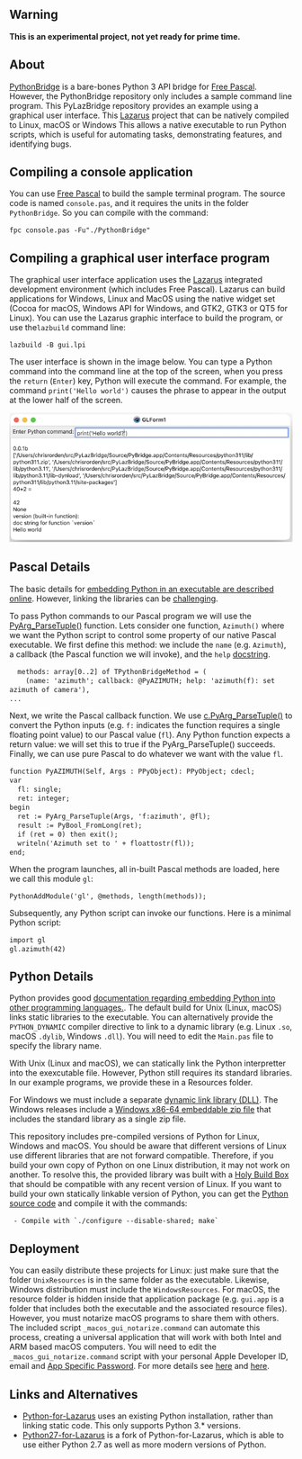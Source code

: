 ## Warning

**This is an experimental project, not yet ready for prime time.**

## About

[PythonBridge](https://github.com/genericptr/PythonBridge) is a bare-bones Python 3 API bridge for [Free Pascal](https://www.freepascal.org). However, the PythonBridge repository only includes a sample command line program. This PyLazBridge repository provides an example using a graphical user interface. This [Lazarus](https://www.lazarus-ide.org) project that can be natively compiled to Linux, macOS or Windows This allows a native executable to run Python scripts, which is useful for automating tasks, demonstrating features, and identifying bugs.

## Compiling a console application

You can use [Free Pascal](https://www.freepascal.org/) to build the sample terminal program. The source code is named `console.pas`, and it requires the units in the folder `PythonBridge`. So you can compile with the command:

```
fpc console.pas -Fu"./PythonBridge"
```

## Compiling a graphical user interface program

The graphical user interface application uses the [Lazarus](https://www.lazarus-ide.org) integrated development environment (which includes Free Pascal). Lazarus can build applications for Windows, Linux and MacOS using the native widget set (Cocoa for macOS, Windows API for Windows, and GTK2, GTK3 or QT5 for Linux). You can use the Lazarus graphic interface to build the program, or use the`lazbuild` command line:

```
lazbuild -B gui.lpi
```

The user interface is shown in the image below. You can type a Python command into the command line at the top of the screen, when you press the `return` (`Enter`) key, Python will execute the command. For example, the command `print('Hello world')` causes the phrase to appear in the output at the lower half of the screen.

![PyLazBridge](PyLazBridge.png)

## Pascal Details

The basic details for [embedding Python in an executable are described online](https://docs.python.org/3/extending/embedding.html). However, linking the libraries can be [challenging](https://stackoverflow.com/questions/27672572/embedding-python-in-c-linking-fails-with-undefined-reference-to-py-initialize).

To pass Python commands to our Pascal program we will use the  [PyArg_ParseTuple()](https://docs.python.org/3/c-api/arg.html) function. Lets consider one function, `Azimuth()` where we want the Python script to control some property of our native Pascal executable. We first define this method: we include the `name` (e.g. `Azimuth`), a callback (the Pascal function we will invoke), and the `help` [docstring](https://www.python.org/dev/peps/pep-0257/).

```
  methods: array[0..2] of TPythonBridgeMethod = (
    (name: 'azimuth'; callback: @PyAZIMUTH; help: 'azimuth(f): set azimuth of camera'),
...
```

Next, we write the Pascal callback function. We use [c.PyArg_ParseTuple()](https://docs.python.org/3/c-api/arg.html#c.PyArg_ParseTuple) to convert the Python inputs (e.g. `f:` indicates the function requires a single floating point value) to our Pascal value (`fl`). Any Python function expects a return value: we will set this to true if the PyArg_ParseTuple() succeeds. Finally, we can use pure Pascal to do whatever we want with the value `fl`.

```
function PyAZIMUTH(Self, Args : PPyObject): PPyObject; cdecl;
var
  fl: single;
  ret: integer;
begin
  ret := PyArg_ParseTuple(Args, 'f:azimuth', @fl);
  result := PyBool_FromLong(ret);
  if (ret = 0) then exit();
  writeln('Azimuth set to ' + floattostr(fl));
end;
```

When the program launches, all in-built Pascal methods are loaded, here we call this module `gl`: 

```
PythonAddModule('gl', @methods, length(methods));
```

Subsequently, any Python script can invoke our functions. Here is a minimal Python script:

```
import gl
gl.azimuth(42)
```

## Python Details

Python provides good [documentation regarding embedding Python into other programming languages.](https://docs.python.org/3/extending/embedding.html). The default build for Unix (Linux, macOS) links static libraries to the executable. You can alternatively provide the `PYTHON_DYNAMIC` compiler directive to link to a dynamic library (e.g. Linux `.so`, macOS `.dylib`, Windows `.dll`). You will need to edit the `Main.pas` file to specify the library name.

With Unix (Linux and macOS), we can statically link the Python interpretter into the exexcutable file. However, Python still requires its standard libraries. In our example programs, we provide these in a Resources folder.

For Windows we must include a separate [dynamic link library (DLL)](https://docs.python.org/3/faq/windows.html#how-can-i-embed-python-into-a-windows-application). The Windows releases include a [Windows x86-64 embeddable zip file](https://www.python.org/downloads/windows/) that includes the standard library as a single zip file.

This repository includes pre-compiled versions of Python for Linux, Windows and macOS. You should be aware that different versions of Linux use different libraries that are not forward compatible. Therefore, if you build your own copy of Python on one Linux distribution, it may not work on another. To resolve this, the provided library was built with a [Holy Build Box](https://github.com/phusion/holy-build-box) that should be compatible with any recent version of Linux. If you want to build your own statically linkable version of Python, you can get the [Python source code](https://www.python.org/downloads/release) and compile it with the commands:

```
 - Compile with `./configure --disable-shared; make`
```

## Deployment

You can easily distribute these projects for Linux: just make sure that the folder `UnixResources` is in the same folder as the executable. Likewise, Windows distribution must include the `WindowsResources`. For macOS, the resource folder is hidden inside that application package (e.g. `gui.app` is a folder that includes both the executable and the associated resource files). However, you must notarize macOS programs to share them with others. The included script `_macos_gui_notarize.command` can automate this process, creating a universal application that will work with both Intel and ARM based macOS computers. You will need to edit the `_macos_gui_notarize.command` script with your personal Apple Developer ID, email and [App Specific Password](https://support.apple.com/en-us/HT204397). For more details see [here](https://wiki.lazarus.freepascal.org/Code_Signing_for_macOS) and [here](https://github.com/neurolabusc/NotarizeFPC).

## Links and Alternatives

 - [Python-for-Lazarus](https://github.com/Alexey-T/Python-for-Lazarus) uses an existing Python installation, rather than linking static code. This only supports Python 3.* versions.
 - [Python27-for-Lazarus](https://github.com/neurolabusc/Python27-for-Lazarus) is a fork of Python-for-Lazarus, which is able to use either Python 2.7 as well as more modern versions of Python.

